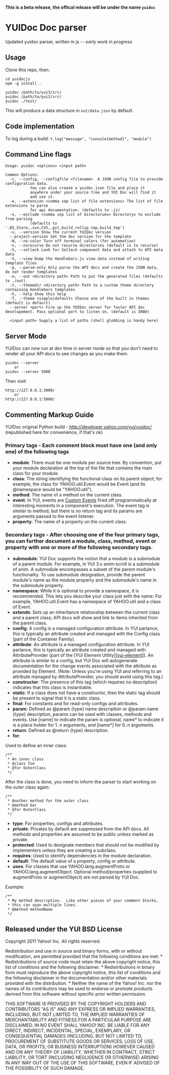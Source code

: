 [yui-customevents]: http://yuilibrary.com/yui/docs/event-custom/
[yui-element]: http://developer.yahoo.com/yui/element/

__This is a beta release, the offical release will be under the name `yuidoc`__


# YUIDoc Doc parser

Updated yuidoc parser, written in js -- *early work in progress*

## Usage

Clone this repo, then:

    cd yuidocjs
    npm -g install .

    yuidoc /path/to/yui3/src/
    yuidoc /path/to/yui2/src/
    yuidoc ./test/

This will produce a data structure in `out/data.json` by default.

## Code implementation

To log during a build:
`Y.log("message", "console[method]", "module")`

## Command Line flags

    Usage: yuidoc <options> <input path>

    Common Options:
      -c, --config, --configfile <filename>  A JSON config file to provide configuration data.
               You can also create a yuidoc.json file and place it
               anywhere under your source tree and YUI Doc will find it
               and use it.
      -e, --extension <comma sep list of file extensions> The list of file extensions to parse 
               for api documentation. (defaults to .js)
      -x, --exclude <comma sep list of directorues> Directorys to exclude from parsing 
               (defaults to '.DS_Store,.svn,CVS,.git,build_rollup_tmp,build_tmp')
      -v, --version Show the current YUIDoc version
      --project-version Set the doc version for the template
      -N, --no-color Turn off terminal colors (for automation)
      -n, --norecurse Do not recurse directories (default is to recurse)
      -S, --selleck Look for Selleck component data and attach to API meta data
      -V, --view Dump the Handlebars.js view data instead of writing template files
      -p, --parse-only Only parse the API docs and create the JSON data, do not render templates
      -o, --out <directory path> Path to put the generated files (defaults to ./out)
      -t, --themedir <directory path> Path to a custom theme directory containing Handlebars templates
      -h, --help Show this help
      -T, --theme <simple|default> Choose one of the built in themes (default is default)
      --server <port> Fire up the YUIDoc server for faster API doc developement. Pass optional port to listen on. (default is 3000)

      <input path> Supply a list of paths (shell globbing is handy here)

## Server Mode

YUIDoc can now run at dev time in server mode so that you don't need to render all your API docs to see
changes as you make them.

    yuidoc --server
        or
    yuidoc --server 5000

Then visit:

    http://127.0.0.1:3000/
        or
    http://127.0.0.1:5000/

## Commenting Markup Guide
YUIDoc original Python build - http://developer.yahoo.com/yui/yuidoc/
(republished here for convenience, if that's ok)

### Primary tags - Each comment block must have one (and only one) of the following tags
- **module**: There must be one module per source tree. By convention, put your module declaration at the top of the file that contains the main class for your module.
- **class**: The string identifying the functional class on its parent object; for example, the class for YAHOO.util.Event would be Event (and its @namespace would be "YAHOO.util").
- **method**: The name of a method on the current class.
- **event**: In YUI, events are [Custom Events][yui-customevents] fired off programmatically at interesting moments in a component's execution. The event tag is similar to method, but there is no return tag and its params are arguments passed to the event listener.
- **property**: The name of a property on the current class.

### Secondary tags - After choosing one of the four primary tags, you can further document a module, class, method, event or property with one or more of the following secondary tags.
- **submodule**: YUI Doc supports the notion that a module is a submodule of a parent module. For example, in YUI 3.x anim-scroll is a submodule of anim. A submodule encompasses a subset of the parent module's functionality. To use submodule designation, provide the parent module's name as the module property and the submodule's name in the submodule property.
- **namespace**: While it is optional to provide a namespace, it is recommended. This lets you describe your class just with the name: For example, YAHOO.util.Event has a namespace of YAHOO.util and a class of Event.
- **extends**: Sets up an inheritance relationship between the current class and a parent class; API docs will show and link to items inherited from the parent class.
- **config**: A config is a managed configuration attribute. In YUI parlance, this is typically an attribute created and managed with the Config class (part of the Container Family).
- **attribute**: An attribute is a managed configuration attribute. In YUI parlance, this is typically an attribute created and managed with AttributeProvider (part of the [YUI Element Utility][[yui-element]]). An attribute is similar to a config, but YUI Doc will autogenerate documentation for the change events associated with the attribute as provided by Element. (Note: Unless you're using YUI and referring to an attribute managed by AttributeProvider, you should avoid using this tag.)
- **constructor**: The presence of this tag (which requires no description) indicates that this class is instantiable.
- **static**: If a class does not have a constructor, then the static tag should be present to signal that it is a static class.
- **final**: For constants and for read-only configs and attributes.
- **param**: Defined as @param {type} name description or @param name {type} description, params can be used with classes, methods and events.  Use [name] to indicate the param is optional, name* to indicate it is a place holder for 1..n arguments, and [name*] for 0..n arguments.
- **return**: Defined as @return {type} description.
- **for**:  

Used to define an inner class:

	/**  
	 * An inner class  
	 * @class foo  
	 * @for OuterClass  
	 */
	
After the class is done, you need to inform the parser to start working on the outer class again:

	/**  
	 * Another method for the outer class  
	 * @method bar  
	 * @for OuterClass  
	 */

- **type**: For properties, configs and attributes.
- **private**: Privates by default are suppressed from the API docs. All methods and properties are assumed to be public unless marked as private.
- **protected**: Used to designate members that should not be modified by implementers unless they are creating a subclass.
- **requires**: Used to identify dependencies in the module declaration.
- **default**: The default value of a property, config or attribute.
- **uses**: For classes that use YAHOO.lang.augmentProto or YAHOO.lang.augmentObject. Optional method/properties (supplied to augmentProto or augmentObject) are not parsed by YUI Doc.

Example:  

	/**
	 * My method description.  Like other pieces of your comment blocks, 
	 * this can span multiple lines.
	 * @method methodName
	 */

## Released under the YUI BSD License

Copyright 2011 Yahoo! Inc.
All rights reserved.

Redistribution and use in source and binary forms, with or without
modification, are permitted provided that the following conditions are met:
    * Redistributions of source code must retain the above copyright
      notice, this list of conditions and the following disclaimer.
    * Redistributions in binary form must reproduce the above copyright
      notice, this list of conditions and the following disclaimer in the
      documentation and/or other materials provided with the distribution.
    * Neither the name of the Yahoo! Inc. nor the
      names of its contributors may be used to endorse or promote products
      derived from this software without specific prior written permission.

THIS SOFTWARE IS PROVIDED BY THE COPYRIGHT HOLDERS AND CONTRIBUTORS "AS IS" AND
ANY EXPRESS OR IMPLIED WARRANTIES, INCLUDING, BUT NOT LIMITED TO, THE IMPLIED
WARRANTIES OF MERCHANTABILITY AND FITNESS FOR A PARTICULAR PURPOSE ARE
DISCLAIMED. IN NO EVENT SHALL YAHOO! INC. BE LIABLE FOR ANY
DIRECT, INDIRECT, INCIDENTAL, SPECIAL, EXEMPLARY, OR CONSEQUENTIAL DAMAGES
(INCLUDING, BUT NOT LIMITED TO, PROCUREMENT OF SUBSTITUTE GOODS OR SERVICES;
LOSS OF USE, DATA, OR PROFITS; OR BUSINESS INTERRUPTION) HOWEVER CAUSED AND
ON ANY THEORY OF LIABILITY, WHETHER IN CONTRACT, STRICT LIABILITY, OR TORT
(INCLUDING NEGLIGENCE OR OTHERWISE) ARISING IN ANY WAY OUT OF THE USE OF THIS
SOFTWARE, EVEN IF ADVISED OF THE POSSIBILITY OF SUCH DAMAGE.
